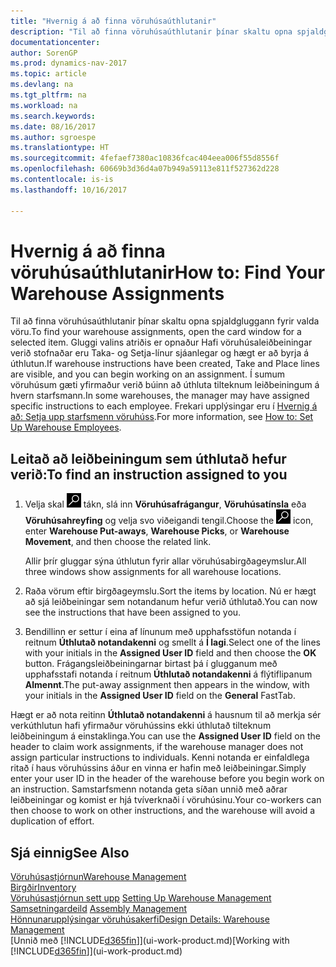 ```yaml
---
title: "Hvernig á að finna vöruhúsaúthlutanir"
description: "Til að finna vöruhúsaúthlutanir þínar skaltu opna spjaldgluggann fyrir valda vöru. Gluggi valins atriðis er opnaður Hafi vöruhúsaleiðbeiningar verið stofnaðar eru Taka- og Setja-línur sjáanlegar og hægt er að byrja á úthlutun. Í sumum vöruhúsum gæti yfirmaður verið búinn að úthluta tilteknum leiðbeiningum á hvern starfsmann."
documentationcenter: 
author: SorenGP
ms.prod: dynamics-nav-2017
ms.topic: article
ms.devlang: na
ms.tgt_pltfrm: na
ms.workload: na
ms.search.keywords: 
ms.date: 08/16/2017
ms.author: sgroespe
ms.translationtype: HT
ms.sourcegitcommit: 4fefaef7380ac10836fcac404eea006f55d8556f
ms.openlocfilehash: 60669b3d36d4a07b949a59113e811f527362d228
ms.contentlocale: is-is
ms.lasthandoff: 10/16/2017

---
```

# <a name="how-to-find-your-warehouse-assignments"></a><span data-ttu-id="d298e-105">Hvernig á að finna vöruhúsaúthlutanir</span><span class="sxs-lookup"><span data-stu-id="d298e-105">How to: Find Your Warehouse Assignments</span></span>
<span data-ttu-id="d298e-106">Til að finna vöruhúsaúthlutanir þínar skaltu opna spjaldgluggann fyrir valda vöru.</span><span class="sxs-lookup"><span data-stu-id="d298e-106">To find your warehouse assignments, open the card window for a selected item.</span></span> <span data-ttu-id="d298e-107">Gluggi valins atriðis er opnaður Hafi vöruhúsaleiðbeiningar verið stofnaðar eru Taka- og Setja-línur sjáanlegar og hægt er að byrja á úthlutun.</span><span class="sxs-lookup"><span data-stu-id="d298e-107">If warehouse instructions have been created, Take and Place lines are visible, and you can begin working on an assignment.</span></span> <span data-ttu-id="d298e-108">Í sumum vöruhúsum gæti yfirmaður verið búinn að úthluta tilteknum leiðbeiningum á hvern starfsmann.</span><span class="sxs-lookup"><span data-stu-id="d298e-108">In some warehouses, the manager may have assigned specific instructions to each employee.</span></span> <span data-ttu-id="d298e-109">Frekari upplýsingar eru í [Hvernig á að: Setja upp starfsmenn vöruhúss](warehouse-how-to-set-up-warehouse-employees.md).</span><span class="sxs-lookup"><span data-stu-id="d298e-109">For more information, see [How to: Set Up Warehouse Employees](warehouse-how-to-set-up-warehouse-employees.md).</span></span>

## <a name="to-find-an-instruction-assigned-to-you"></a><span data-ttu-id="d298e-110">Leitað að leiðbeiningum sem úthlutað hefur verið:</span><span class="sxs-lookup"><span data-stu-id="d298e-110">To find an instruction assigned to you</span></span>  
1.  <span data-ttu-id="d298e-111">Velja skal ![Leit að síðu eða skýrslu](media/ui-search/search_small.png "Leit að síðu eða skýrslu táknið") tákn, slá inn **Vöruhúsafrágangur**, **Vöruhúsatínsla** eða **Vöruhúsahreyfing** og velja svo viðeigandi tengil.</span><span class="sxs-lookup"><span data-stu-id="d298e-111">Choose the ![Search for Page or Report](media/ui-search/search_small.png "Search for Page or Report icon") icon, enter **Warehouse Put-aways**, **Warehouse Picks**, or **Warehouse Movement**, and then choose the related link.</span></span>

    <span data-ttu-id="d298e-112">Allir þrír gluggar sýna úthlutun fyrir allar vöruhúsabirgðageymslur.</span><span class="sxs-lookup"><span data-stu-id="d298e-112">All three windows show assignments for all warehouse locations.</span></span>  

2. <span data-ttu-id="d298e-113">Raða vörum eftir birgðageymslu.</span><span class="sxs-lookup"><span data-stu-id="d298e-113">Sort the items by location.</span></span> <span data-ttu-id="d298e-114">Nú er hægt að sjá leiðbeiningar sem notandanum hefur verið úthlutað.</span><span class="sxs-lookup"><span data-stu-id="d298e-114">You can now see the instructions that have been assigned to you.</span></span>  
3. <span data-ttu-id="d298e-115">Bendillinn er settur í eina af línunum með upphafsstöfun notanda í reitnum **Úthlutað notandakenni** og smellt á **Í lagi**.</span><span class="sxs-lookup"><span data-stu-id="d298e-115">Select one of the lines with your initials in the **Assigned User ID** field and then choose the **OK** button.</span></span> <span data-ttu-id="d298e-116">Frágangsleiðbeiningarnar birtast þá í glugganum með upphafsstafi notanda í reitnum **Úthlutað notandakenni** á flýtiflipanum **Almennt**.</span><span class="sxs-lookup"><span data-stu-id="d298e-116">The put-away assignment then appears in the window, with your initials in the **Assigned User ID** field on the **General** FastTab.</span></span>  

<span data-ttu-id="d298e-117">Hægt er að nota reitinn **Úthlutað notandakenni** á hausnum til að merkja sér verkúthlutun hafi yfirmaður vöruhússins ekki úthlutað tilteknum leiðbeiningum á einstaklinga.</span><span class="sxs-lookup"><span data-stu-id="d298e-117">You can use the **Assigned User ID** field on the header to claim work assignments, if the warehouse manager does not assign particular instructions to individuals.</span></span> <span data-ttu-id="d298e-118">Kenni notanda er einfaldlega ritað í haus vöruhússins áður en vinna er hafin með leiðbeiningar.</span><span class="sxs-lookup"><span data-stu-id="d298e-118">Simply enter your user ID in the header of the warehouse before you begin work on an instruction.</span></span> <span data-ttu-id="d298e-119">Samstarfsmenn notanda geta síðan unnið með aðrar leiðbeiningar og komist er hjá tvíverknaði í vöruhúsinu.</span><span class="sxs-lookup"><span data-stu-id="d298e-119">Your co-workers can then choose to work on other instructions, and the warehouse will avoid a duplication of effort.</span></span>  

## <a name="see-also"></a><span data-ttu-id="d298e-120">Sjá einnig</span><span class="sxs-lookup"><span data-stu-id="d298e-120">See Also</span></span>  
[<span data-ttu-id="d298e-121">Vöruhúsastjórnun</span><span class="sxs-lookup"><span data-stu-id="d298e-121">Warehouse Management</span></span>](warehouse-manage-warehouse.md)  
[<span data-ttu-id="d298e-122">Birgðir</span><span class="sxs-lookup"><span data-stu-id="d298e-122">Inventory</span></span>](inventory-manage-inventory.md)  
<span data-ttu-id="d298e-123">[Vöruhúsastjórnun sett upp](warehouse-setup-warehouse.md)   </span><span class="sxs-lookup"><span data-stu-id="d298e-123">[Setting Up Warehouse Management](warehouse-setup-warehouse.md)   </span></span>  
<span data-ttu-id="d298e-124">[Samsetningardeild](assembly-assemble-items.md)  </span><span class="sxs-lookup"><span data-stu-id="d298e-124">[Assembly Management](assembly-assemble-items.md)  </span></span>  
[<span data-ttu-id="d298e-125">Hönnunarupplýsingar vöruhúsakerfi</span><span class="sxs-lookup"><span data-stu-id="d298e-125">Design Details: Warehouse Management</span></span>](design-details-warehouse-management.md)  
<span data-ttu-id="d298e-126">[Unnið með [!INCLUDE[d365fin](includes/d365fin_md.md)]](ui-work-product.md)</span><span class="sxs-lookup"><span data-stu-id="d298e-126">[Working with [!INCLUDE[d365fin](includes/d365fin_md.md)]](ui-work-product.md)</span></span> 

